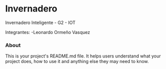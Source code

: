 Invernadero
===========

Invernadero Inteligente - G2 - IOT

Integrantes:
-Leonardo Ormeño Vasquez

### About

This is your project's README.md file. It helps users understand what your
project does, how to use it and anything else they may need to know.

